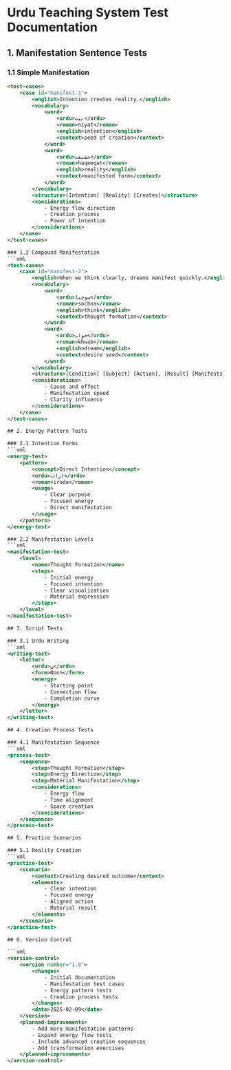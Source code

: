 # Urdu Teaching System Test Documentation

## 1. Manifestation Sentence Tests

### 1.1 Simple Manifestation
```xml
<test-cases>
    <case id="manifest-1">
        <english>Intention creates reality.</english>
        <vocabulary>
            <word>
                <urdu>نیت</urdu>
                <roman>niyat</roman>
                <english>intention</english>
                <context>seed of creation</context>
            </word>
            <word>
                <urdu>حقیقت</urdu>
                <roman>haqeeqat</roman>
                <english>reality</english>
                <context>manifested form</context>
            </word>
        </vocabulary>
        <structure>[Intention] [Reality] [Creates]</structure>
        <considerations>
            - Energy flow direction
            - Creation process
            - Power of intention
        </considerations>
    </case>
</test-cases>

### 1.2 Compound Manifestation
```xml
<test-cases>
    <case id="manifest-2">
        <english>When we think clearly, dreams manifest quickly.</english>
        <vocabulary>
            <word>
                <urdu>سوچنا</urdu>
                <roman>sochna</roman>
                <english>think</english>
                <context>thought formation</context>
            </word>
            <word>
                <urdu>خواب</urdu>
                <roman>khwab</roman>
                <english>dream</english>
                <context>desire seed</context>
            </word>
        </vocabulary>
        <structure>[Condition] [Subject] [Action], [Result] [Manifests]</structure>
        <considerations>
            - Cause and effect
            - Manifestation speed
            - Clarity influence
        </considerations>
    </case>
</test-cases>

## 2. Energy Pattern Tests

### 2.1 Intention Forms
```xml
<energy-test>
    <pattern>
        <concept>Direct Intention</concept>
        <urdu>ارادہ</urdu>
        <roman>irada</roman>
        <usage>
            - Clear purpose
            - Focused energy
            - Direct manifestation
        </usage>
    </pattern>
</energy-test>

### 2.2 Manifestation Levels
```xml
<manifestation-test>
    <level>
        <name>Thought Formation</name>
        <steps>
            - Initial energy
            - Focused intention
            - Clear visualization
            - Material expression
        </steps>
    </level>
</manifestation-test>

## 3. Script Tests

### 3.1 Urdu Writing
```xml
<writing-test>
    <letter>
        <urdu>ن</urdu>
        <form>Noon</form>
        <energy>
            - Starting point
            - Connection flow
            - Completion curve
        </energy>
    </letter>
</writing-test>

## 4. Creation Process Tests

### 4.1 Manifestation Sequence
```xml
<process-test>
    <sequence>
        <step>Thought Formation</step>
        <step>Energy Direction</step>
        <step>Material Manifestation</step>
        <considerations>
            - Energy flow
            - Time alignment
            - Space creation
        </considerations>
    </sequence>
</process-test>

## 5. Practice Scenarios

### 5.1 Reality Creation
```xml
<practice-test>
    <scenario>
        <context>Creating desired outcome</context>
        <elements>
            - Clear intention
            - Focused energy
            - Aligned action
            - Material result
        </elements>
    </scenario>
</practice-test>

## 6. Version Control

```xml
<version-control>
    <version number="1.0">
        <changes>
            - Initial documentation
            - Manifestation test cases
            - Energy pattern tests
            - Creation process tests
        </changes>
        <date>2025-02-09</date>
    </version>
    <planned-improvements>
        - Add more manifestation patterns
        - Expand energy flow tests
        - Include advanced creation sequences
        - Add transformation exercises
    </planned-improvements>
</version-control>
```